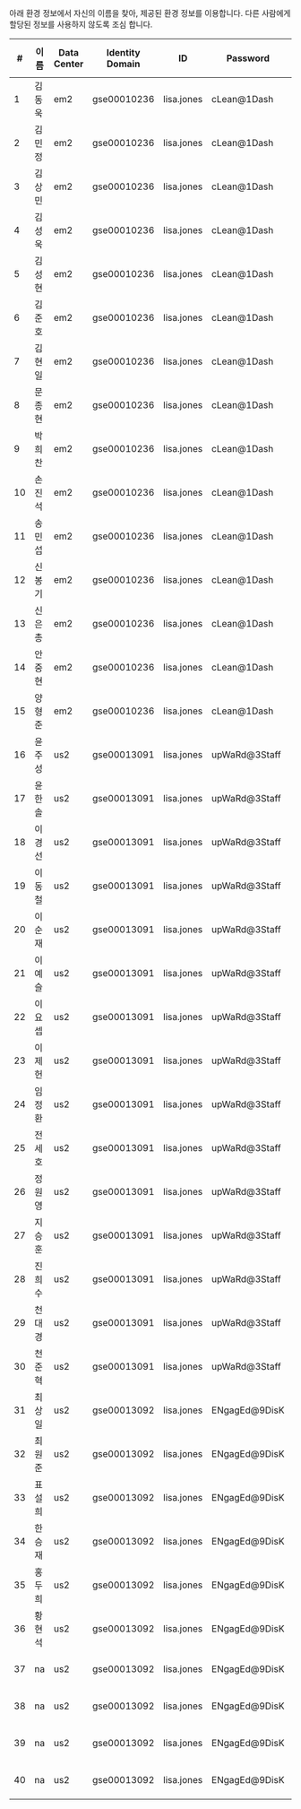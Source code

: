 아래 환경 정보에서 자신의 이름을 찾아, 제공된 환경 정보를 이용합니다.
다른 사람에게 할당된 정보를 사용하지 않도록 조심 합니다.

| #  | 이름  | Data Center | Identity Domain | ID         | Password      | Developer Cloud URL                                                                      | Project       | Repository Name | app name | 
|---|--------|-------|-------------|-----------|--------------|--------------------------|---------|--------|----------| 
| 1  | 김동욱 | em2         | gse00010236     | lisa.jones | cLean@1Dash   | [Developer Cloud URL](https://developer.em2.oraclecloud.com/developer67813-gse00010236)  | Project**01** | Rep**01** | a**01**  | 
| 2  | 김민정 | em2         | gse00010236     | lisa.jones | cLean@1Dash   | [Developer Cloud URL](https://developer.em2.oraclecloud.com/developer67813-gse00010236)  | Project**01** | Rep**02**   | a**02**  | 
| 3  | 김상민 | em2         | gse00010236     | lisa.jones | cLean@1Dash   | [Developer Cloud URL](https://developer.em2.oraclecloud.com/developer67813-gse00010236)  | Project**01** | Rep**03**       | a**03**  | 
| 4  | 김성욱 | em2         | gse00010236     | lisa.jones | cLean@1Dash   | [Developer Cloud URL](https://developer.em2.oraclecloud.com/developer67813-gse00010236)  | Project**01** | Rep**04**       | a**04**  | 
| 5  | 김성현 | em2         | gse00010236     | lisa.jones | cLean@1Dash   | [Developer Cloud URL](https://developer.em2.oraclecloud.com/developer67813-gse00010236)  | Project**01** | Rep**05**       | a**05**  | 
| 6  | 김준호 | em2         | gse00010236     | lisa.jones | cLean@1Dash   | [Developer Cloud URL](https://developer.em2.oraclecloud.com/developer67813-gse00010236)  | Project**02** | Rep**06**       | a**06**  | 
| 7  | 김현일 | em2         | gse00010236     | lisa.jones | cLean@1Dash   | [Developer Cloud URL](https://developer.em2.oraclecloud.com/developer67813-gse00010236)  | Project**02** | Rep**07**       | a**07**  | 
| 8  | 문종현 | em2         | gse00010236     | lisa.jones | cLean@1Dash   | [Developer Cloud URL](https://developer.em2.oraclecloud.com/developer67813-gse00010236)  | Project**02** | Rep**08**       | a**08**  | 
| 9  | 박희찬 | em2         | gse00010236     | lisa.jones | cLean@1Dash   | [Developer Cloud URL](https://developer.em2.oraclecloud.com/developer67813-gse00010236)  | Project**02** | Rep**09**       | a**09**  | 
| 10 | 손진석 | em2         | gse00010236     | lisa.jones | cLean@1Dash   | [Developer Cloud URL](https://developer.em2.oraclecloud.com/developer67813-gse00010236)  | Project**02** | Rep**10**       | a**10**  | 
| 11 | 송민섭 | em2         | gse00010236     | lisa.jones | cLean@1Dash   | [Developer Cloud URL](https://developer.em2.oraclecloud.com/developer67813-gse00010236)  | Project**03** | Rep**11**       | a**11**  | 
| 12 | 신봉기 | em2         | gse00010236     | lisa.jones | cLean@1Dash   | [Developer Cloud URL](https://developer.em2.oraclecloud.com/developer67813-gse00010236)  | Project**03** | Rep**12**       | a**12**  | 
| 13 | 신은총 | em2         | gse00010236     | lisa.jones | cLean@1Dash   | [Developer Cloud URL](https://developer.em2.oraclecloud.com/developer67813-gse00010236)  | Project**03** | Rep**13**       | a**13**  | 
| 14 | 안중현 | em2         | gse00010236     | lisa.jones | cLean@1Dash   | [Developer Cloud URL](https://developer.em2.oraclecloud.com/developer67813-gse00010236)  | Project**03** | Rep**14**       | a**14**  | 
| 15 | 양형준 | em2         | gse00010236     | lisa.jones | cLean@1Dash   | [Developer Cloud URL](https://developer.em2.oraclecloud.com/developer67813-gse00010236)  | Project**03** | Rep**15**       | a**15**  | 
| 16 | 윤주성 | us2         | gse00013091     | lisa.jones | upWaRd@3Staff | [Developer Cloud URL](https://developer.us2.oraclecloud.com/developer74275-gse00013091)  | Project**04** | Rep**16**       | a**16**  | 
| 17 | 윤한솔 | us2         | gse00013091     | lisa.jones | upWaRd@3Staff | [Developer Cloud URL](https://developer.us2.oraclecloud.com/developer74275-gse00013091)  | Project**04** | Rep**17**       | a**17**  | 
| 18 | 이경선 | us2         | gse00013091     | lisa.jones | upWaRd@3Staff | [Developer Cloud URL](https://developer.us2.oraclecloud.com/developer74275-gse00013091)  | Project**04** | Rep**18**       | a**18**  | 
| 19 | 이동철 | us2         | gse00013091     | lisa.jones | upWaRd@3Staff | [Developer Cloud URL](https://developer.us2.oraclecloud.com/developer74275-gse00013091)  | Project**04** | Rep**19**       | a**19**  | 
| 20 | 이순재 | us2         | gse00013091     | lisa.jones | upWaRd@3Staff | [Developer Cloud URL](https://developer.us2.oraclecloud.com/developer74275-gse00013091)  | Project**04** | Rep**20**       | a**20**  | 
| 21 | 이예슬 | us2         | gse00013091     | lisa.jones | upWaRd@3Staff | [Developer Cloud URL](https://developer.us2.oraclecloud.com/developer74275-gse00013091)  | Project**05** | Rep**21**       | a**21**  | 
| 22 | 이요셉 | us2         | gse00013091     | lisa.jones | upWaRd@3Staff | [Developer Cloud URL](https://developer.us2.oraclecloud.com/developer74275-gse00013091)  | Project**05** | Rep**22**       | a**22**  | 
| 23 | 이제헌 | us2         | gse00013091     | lisa.jones | upWaRd@3Staff | [Developer Cloud URL](https://developer.us2.oraclecloud.com/developer74275-gse00013091)  | Project**05** | Rep**23**       | a**23**  | 
| 24 | 임정환 | us2         | gse00013091     | lisa.jones | upWaRd@3Staff | [Developer Cloud URL](https://developer.us2.oraclecloud.com/developer74275-gse00013091)  | Project**05** | Rep**24**       | a**24**  | 
| 25 | 전세호 | us2         | gse00013091     | lisa.jones | upWaRd@3Staff | [Developer Cloud URL](https://developer.us2.oraclecloud.com/developer74275-gse00013091)  | Project**05** | Rep**25**       | a**25**  | 
| 26 | 정원영 | us2         | gse00013091     | lisa.jones | upWaRd@3Staff | [Developer Cloud URL](https://developer.us2.oraclecloud.com/developer74275-gse00013091)  | Project**06** | Rep**26**       | a**26**  | 
| 27 | 지승훈 | us2         | gse00013091     | lisa.jones | upWaRd@3Staff | [Developer Cloud URL](https://developer.us2.oraclecloud.com/developer74275-gse00013091)  | Project**06** | Rep**27**       | a**27**  | 
| 28 | 진희수 | us2         | gse00013091     | lisa.jones | upWaRd@3Staff | [Developer Cloud URL](https://developer.us2.oraclecloud.com/developer74275-gse00013091)  | Project**06** | Rep**28**       | a**28**  | 
| 29 | 천대경 | us2         | gse00013091     | lisa.jones | upWaRd@3Staff | [Developer Cloud URL](https://developer.us2.oraclecloud.com/developer74275-gse00013091)  | Project**06** | Rep**29**       | a**29**  | 
| 30 | 천준혁 | us2         | gse00013091     | lisa.jones | upWaRd@3Staff | [Developer Cloud URL](https://developer.us2.oraclecloud.com/developer74275-gse00013091)  | Project**06** | Rep**30**       | a**30**  | 
| 31 | 최상일 | us2         | gse00013092     | lisa.jones | ENgagEd@9DisK | [Developer Cloud URL](https://developer.us2.oraclecloud.com/developer32639-gse00013092/) | Project**07** | Rep**31**       | a**31**  | 
| 32 | 최원준 | us2         | gse00013092     | lisa.jones | ENgagEd@9DisK | [Developer Cloud URL](https://developer.us2.oraclecloud.com/developer32639-gse00013092/) | Project**07** | Rep**32**       | a**32**  | 
| 33 | 표설희 | us2         | gse00013092     | lisa.jones | ENgagEd@9DisK | [Developer Cloud URL](https://developer.us2.oraclecloud.com/developer32639-gse00013092/) | Project**07** | Rep**33**       | a**33**  | 
| 34 | 한승재 | us2         | gse00013092     | lisa.jones | ENgagEd@9DisK | [Developer Cloud URL](https://developer.us2.oraclecloud.com/developer32639-gse00013092/) | Project**07** | Rep**34**       | a**34**  | 
| 35 | 홍두희 | us2         | gse00013092     | lisa.jones | ENgagEd@9DisK | [Developer Cloud URL](https://developer.us2.oraclecloud.com/developer32639-gse00013092/) | Project**07** | Rep**35**       | a**35**  | 
| 36 | 황현석 | us2         | gse00013092     | lisa.jones | ENgagEd@9DisK | [Developer Cloud URL](https://developer.us2.oraclecloud.com/developer32639-gse00013092/) | Project**08** | Rep**36**       | a**36**  | 
| 37 | na  | us2         | gse00013092     | lisa.jones | ENgagEd@9DisK | [Developer Cloud URL](https://developer.us2.oraclecloud.com/developer32639-gse00013092/) | Project**08** | Rep**37**       | a**37**  | 
| 38 | na  | us2         | gse00013092     | lisa.jones | ENgagEd@9DisK | [Developer Cloud URL](https://developer.us2.oraclecloud.com/developer32639-gse00013092/) | Project**08** | Rep**38**       | a**38**  | 
| 39 | na  | us2         | gse00013092     | lisa.jones | ENgagEd@9DisK | [Developer Cloud URL](https://developer.us2.oraclecloud.com/developer32639-gse00013092/) | Project**08** | Rep**39**       | a**39**  | 
| 40 | na  | us2         | gse00013092     | lisa.jones | ENgagEd@9DisK | [Developer Cloud URL](https://developer.us2.oraclecloud.com/developer32639-gse00013092/) | Project**08** | Rep**40**       | a**40**  | 
